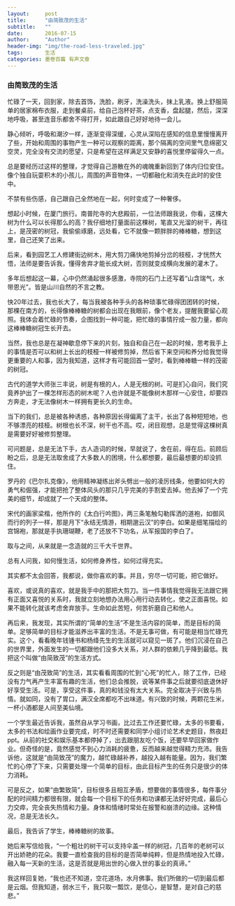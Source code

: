 ```yaml
---
layout:     post
title:      "由简致茂的生活"
subtitle:   ""
date:       2016-07-15
author:     "Author"
header-img: "img/the-road-less-traveled.jpg"
tags:       生活 
categories: 墨卷百篇 有声文章
---
```

<h3>由简致茂的生活</h3>
<p></p>
<p>忙碌了一天，回到家，除去首饰，洗脸，刷牙，洗澡洗头，抹上乳液。换上舒服简单的居家棉布衣服，走到餐桌前，给自己泡杯好茶，点支香，盘起腿，然后，深深地呼吸，甚至连音乐都舍不得打开，如此跟自己好好地待一会儿。</p>
<p>静心倾听，呼吸和潮汐一样，逐渐变得深缓，心灵从深陷在感知的信息里慢慢离开了些，开始和周围的事物产生一种可以观察的距离，那个隔离的空间里气息绵密又空灵，完全没有交流的愿望，只是希望在这样满足又安静的喜悦里停留得久一点。</p>
<p>总是要经历过这样的整理，才觉得自己游散在外的魂魄重新回到了体内归位安住。像个独自玩耍积木的小孩儿，周围的声音物体，一切都融化和消失在此时的安住中。</p>
<p>不禁有些伤感，自己跟自己全然地在一起，何时变成了一种奢侈。</p>
<p>想起小时候，在厦门旅行。南普陀寺的大悲殿前，一位法师跟我说，你看，这棵大树为什么可以长得那么的高？我仔细地打量面前这棵树，笔直又光溜的树干，再往上，是茂密的树冠，我偷偷琢磨，远处看，它不就像一颗胖胖的棒棒糖，想到这里，自己还笑了出来。</p>
<p>后来，看到园艺工人修建街边树木，用大剪刀痛快地剪掉分岔的枝桠，才恍然大悟，法师是要告诉我，懂得舍弃才能长成大树，否则就变成横向发展的灌木了。</p>
<p>多年后想起这一幕，心中仍然涌起很多感激，寺院的石门上还写着“山含瑞气，水带恩光”。皆是山川自然的不言之教。</p>
<p>快20年过去，我也长大了，每当我被各种手头的各种琐事忙碌得团团转的时候，那棵在南方的，长得像棒棒糖的树都会出现在我眼前，像个老友，提醒我要留心观照。我体会着忙碌的节奏，企图找到一种可能，把忙碌的事情拧成一股力量，都向这棒棒糖树冠生长开去。</p>
<p>当然，我也总是在凝神歇息停下来的片刻，独自和自己在一起的时候，思考我手上的事情是否可以和树上长出的枝桠一样被修剪掉，然后省下来空间和养分给我觉得更重要的人和事，因为我知道，这样才有可能回首一望时，看到棒棒糖一样的茂密的树冠。</p>
<p>古代的道学大师张三丰说，树是有根的人，人是无根的树。可是扪心自问，我们究竟养护出了一棵怎样形态的树木呢？人也许就是不能像树木那样一心安住，却要四方奔走，才无法像树木一样拥有更长久的生命。</p>
<p>当下的我们，总是被各种诱惑，各种原因长得偏离了主干，长出了各种短短地，也不够漂亮的枝桠。树根也长不深，树干也不高。哎，闭目观想，总是觉得这棵树真是需要好好被修剪整理。</p>
<p>可问题是，总是无法下手，古人造词的时候，早就说了，舍在前，得在后。前顾后盼之后，总是无法取舍成了大多数人的困境，什么都想要，最后最想要的却没抓住。</p>
<p>罗丹的《巴尔扎克像》，他用精神凝练出斧头劈出一般的凌厉线条，他要如何大的勇气和倔强，才能把抢了整体风头的那只几乎完美的手割爱去掉。他去掉了一个完美的细节，却成就了一个天成的整体。</p>
<p>宋代的画家梁楷，他所作的《太白行吟图》，两三条笔触勾勒挥洒的道袍，如御风而行的列子一样，那是月下“永结无情游，相期邈云汉”的李白。如果是细笔描绘的宫锦袍，那就是手执珊瑚鞭，老了还放不下功名，从军报国的李白了。</p>
<p>取与之间，从来就是一念造就的三千大千世界。</p>
<p>总有人问我，如何慢生活，如何修身养性，如何过得充实。</p>
<p>其实都不太会回答，我都说，做你喜欢的事。并且，穷尽一切可能，把它做好。</p>
<p>喜欢，或说真的喜欢，就是我手中的那把大剪刀。当一件事情我觉得我无法跟它拥有正面又喜悦的关系时，我就立刻地想办法用心用行动去转化，使之正面喜悦。如果不能转化就该考虑舍弃放手。生命如此苦短，何苦折磨自己和他人。</p>
<p>再后来，我发现，其实所谓的“简单的生活”不是生活内容的简单，而是目标的简单。足够简单的目标才能滋养出丰富的生活。不是无事可做，有可能是相当忙碌充实。这个，看看晚年钱锺书和杨绛先生的生活就可以窥见一斑了。他们沉浸在自己的世界里，外面发生的一切都跟他们没多大关系，对人群的依赖几乎降到最低。我把这个叫做“由简致茂”的生活方式。</p>
<p>反之则是“由茂致简”的生活，其实看看周围的忙到“心死”的忙人，除了工作，已经没有力气再产生丰富有趣的生活，他们总会推脱，说等某件事之后就要彻底退休好好享受生活。可是，享受这件事，真的和钱没有太大关系。完全取决于兴致与热情。就如同，没有了胃口，满汉全席都吃不出味道。有兴致的时候，两颗花生米，一杯小酒都是人间至美仙境。</p>
<p>一个学生最近告诉我，虽然自从学习书画，比过去工作还要忙碌，太多的书要看，太多的书法和绘画作业要完成，时不时还需要和同学小组讨论艺术史题目，熬夜赶ppt。从前的社交和娱乐基本都停掉了，出去跟朋友吃个饭，还要早早回家做作业。但奇怪的是，竟然感觉不到心力消耗的疲惫，反而越来越觉得精力充沛。我告诉他，这就是“由简致茂”的魔力，越忙碌越补养，越投入越有能量。因为，我们繁忙的心停了下来，只需要处理一个简单的目标，由此目标产生的任务只是很少的体力消耗。</p>
<p>可是反之，如果“由繁致简”，目标很多且相互矛盾，想要做的事情很多，每件事分配的时间精力都很有限，就会每一个目标下的任务和功课都无法好好完成，最后心力交瘁，完全丧失热情和力量。身体和情绪时常处在报警和崩溃的边缘。这种情况，总是无法长久。</p>
<p>最后，我告诉了学生，棒棒糖树的故事。</p>
<p>她后来写信给我，“一个粗壮的树干可以支持伞盖一样的树冠，几百年的老树可以开出娇艳的花朵。我要一直检查我的目标的是否简单纯粹，但是热情地投入忙碌，融入每一天新的生活，这是否就是用出世的心做入世的事业的真谛。”</p>
<p>我这样回复她，“我也还不知道，空花道场，水月佛事。我们所做的一切到最后都是云烟。但我知道，弱水三千，我只取一瓢饮，是信心，是智慧，是对自己的慈悲。”</p>
